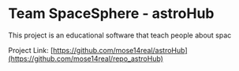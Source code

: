 # Team SpaceSphere - astroHub
This project is an educational software that teach people about spac

Project Link: [https://github.com/mose14real/astroHub](https://github.com/mose14real/repo_astroHub)